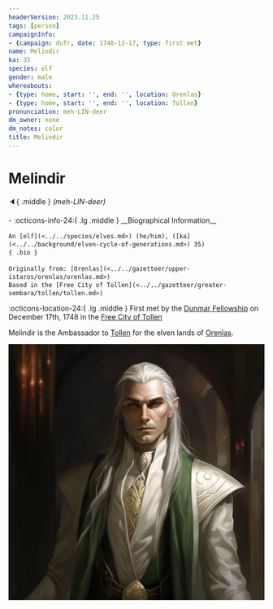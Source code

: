 ```yaml
---
headerVersion: 2023.11.25
tags: [person]
campaignInfo:
- {campaign: dufr, date: 1748-12-17, type: first met}
name: Melindir
ka: 35
species: elf
gender: male
whereabouts:
- {type: home, start: '', end: '', location: Orenlas}
- {type: home, start: '', end: '', location: Tollen}
pronunciation: meh-LIN-deer
dm_owner: none
dm_notes: color
title: Melindir
---
```

# Melindir
:speaker:{ .middle } *(meh-LIN-deer)*  
<div class="grid cards ext-narrow-margin ext-one-column" markdown>
- :octicons-info-24:{ .lg .middle } __Biographical Information__

    An [elf](<../../species/elves.md>) (he/him), ([ka](<../../background/elven-cycle-of-generations.md>) 35)  
    { .bio }

    Originally from: [Orenlas](<../../gazetteer/upper-istaros/orenlas/orenlas.md>)
    Based in the [Free City of Tollen](<../../gazetteer/greater-sembara/tollen/tollen.md>)
</div>



:octicons-location-24:{ .lg .middle } First met by the [Dunmar Fellowship](<../pcs/dunmar-fellowship/dunmar-fellowship.md>) on December 17th, 1748 in the [Free City of Tollen](<../../gazetteer/greater-sembara/tollen/tollen.md>)  


Melindir is the Ambassador to [Tollen](<../../gazetteer/greater-sembara/tollen/tollen.md>) for the elven lands of [Orenlas](<../../gazetteer/upper-istaros/orenlas/orenlas.md>).

![Melindir](../../assets/melindir.png)